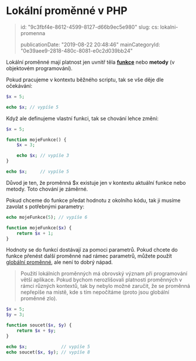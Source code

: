 Lokální proměnné v PHP
======================

> id: "9c3fbf4e-8612-4599-8127-d66b9ec5e980"
> slug:
> 	cs: lokalni-promenna
> 
> publicationDate: "2019-08-22 20:48:46"
> mainCategoryId: "0e39aee9-2818-480c-8081-e0c2d039bb24"

Lokální proměnné mají platnost jen uvnitř těla **<a href="/prikazy-a-funkce">funkce</a>** nebo **metody** (v objektovém programování).

Pokud pracujeme v kontextu běžného scriptu, tak se vše děje dle očekávání:

```php
$x = 5;

echo $x; // vypíše 5
```

Když ale definujeme vlastní funkci, tak se chování lehce změní:

```php
$x = 5;

function mojeFunkce() {
    $x = 3;

    echo $x; // vypíše 3
}

echo $x;     // vypíše 5
```


Důvod je ten, že proměnná $x existuje jen v kontextu aktuální funkce nebo metody. Toto chování je záměrné.

Pokud chceme do funkce předat hodnotu z okolního kódu, tak ji musíme zavolat s potřebnými parametry:

```php
echo mojeFunkce(5);	// vypíše 6

function mojeFunkce($x) {
    return $x + 1;
}
```


Hodnoty se do funkcí dostávají za pomoci parametrů. Pokud chcete do funkce přenést další proměnné nad rámec parametrů, můžete použít <a href="/globalni-promenna">globální proměnné</a>, ale není to dobrý nápad.

> Použití lokálních proměnných má obrovský význam při programování větší aplikace. Pokud bychom nerozlišovali platnosti proměnných v rámci různých kontextů, tak by nebylo možné zaručit, že se proměnná nepřepíše na místě, kde s tím nepočítáme (proto jsou globální proměnné zlo).

```php
$x = 5;
$y = 3;

function soucet($x, $y) {
    return $x + $y;
}

echo $x;             // vypíše 5
echo soucet($x, $y); // vypíše 8
```
